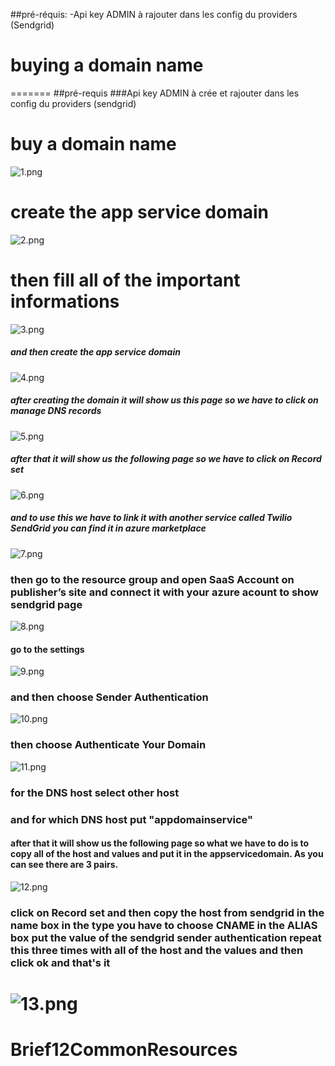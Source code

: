 
##pré-réquis:
-Api key ADMIN à rajouter dans les config du providers (Sendgrid)





# buying a domain name
=======
##pré-requis
###Api key ADMIN à crée et rajouter dans les config du providers (sendgrid)


# buy a domain name


![1.png](https://raw.githubusercontent.com/P20CloudAzure/Brief12CommonResources/Sendgrid/images/1.png)

# create the app service domain

![2.png](https://raw.githubusercontent.com/P20CloudAzure/Brief12CommonResources/Sendgrid/images/2.png)

# then fill all of the important informations

![3.png](https://raw.githubusercontent.com/P20CloudAzure/Brief12CommonResources/Sendgrid/images/2.png)

##### and then create the app service domain

![4.png](https://github.com/P20CloudAzure/Brief12CommonResources/blob/Sendgrid/images/4.png?raw=true)

##### after creating the domain it will show us this page so we have to click on manage DNS records

![5.png](https://raw.githubusercontent.com/P20CloudAzure/Brief12CommonResources/Sendgrid/images/5.png)

##### after that it will show us the following page so we have to click on Record set

![6.png](https://github.com/P20CloudAzure/Brief12CommonResources/blob/Sendgrid/images/6.png?raw=true)

##### and to use this we have to link it with another service called **Twilio SendGrid** you can find it in azure marketplace

![7.png](https://github.com/P20CloudAzure/Brief12CommonResources/blob/Sendgrid/images/7.png?raw=true)

### then go to the resource group and open SaaS Account on publisher’s site and connect it with your azure acount to show sendgrid page

![8.png](https://github.com/P20CloudAzure/Brief12CommonResources/blob/Sendgrid/images/8.png?raw=true)

#### go to the settings

![9.png](https://github.com/P20CloudAzure/Brief12CommonResources/blob/Sendgrid/images/9.png?raw=true)

### and then choose Sender Authentication

![10.png](https://github.com/P20CloudAzure/Brief12CommonResources/blob/Sendgrid/images/10.png?raw=true)

### then choose Authenticate Your Domain

![11.png](https://github.com/P20CloudAzure/Brief12CommonResources/blob/Sendgrid/images/11.png?raw=true)

### for the DNS host select other host

### and for which DNS host put "appdomainservice"

#### after that it will show us the following page so what we have to do is to copy all of the host and values and put it in the appservicedomain. As you can see there are 3 pairs.


![12.png](https://github.com/P20CloudAzure/Brief12CommonResources/blob/Sendgrid/images/12.png?raw=true)

### click on Record set and then copy the host from sendgrid in the name box in the type you have to choose CNAME in the ALIAS box put the value of the sendgrid sender authentication repeat this three times with all of the host and the values and then click ok and that's it


![13.png](https://github.com/P20CloudAzure/Brief12CommonResources/blob/Sendgrid/images/13.png?raw=true)
=======
# Brief12CommonResources

